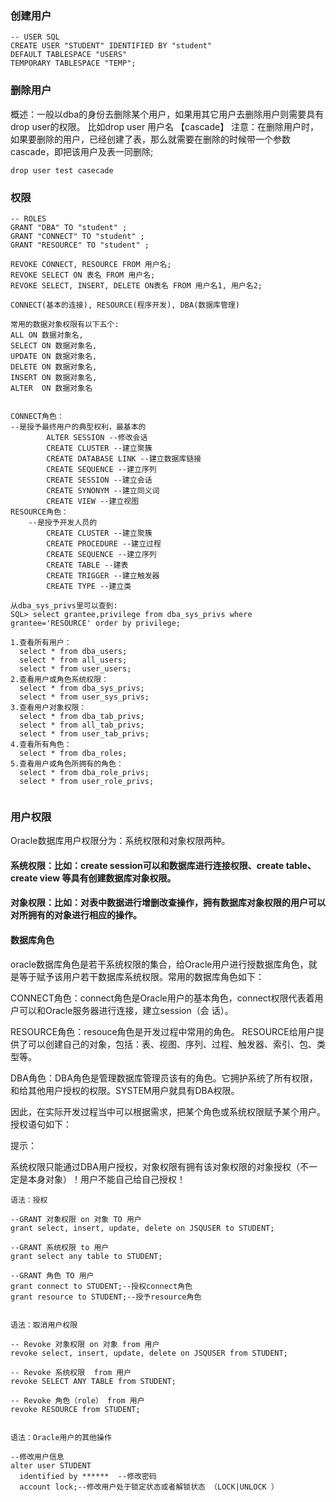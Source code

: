 ###  创建用户

```
-- USER SQL
CREATE USER "STUDENT" IDENTIFIED BY "student"  
DEFAULT TABLESPACE "USERS"
TEMPORARY TABLESPACE "TEMP";

```
### 删除用户
概述：一般以dba的身份去删除某个用户，如果用其它用户去删除用户则需要具有drop user的权限。
比如drop user 用户名 【cascade】
注意：在删除用户时，如果要删除的用户，已经创建了表，那么就需要在删除的时候带一个参数cascade，即把该用户及表一同删除;

```
drop user test casecade
```


### 权限

```
-- ROLES
GRANT "DBA" TO "student" ;
GRANT "CONNECT" TO "student" ;
GRANT "RESOURCE" TO "student" ;

REVOKE CONNECT, RESOURCE FROM 用户名;
REVOKE SELECT ON 表名 FROM 用户名;
REVOKE SELECT, INSERT, DELETE ON表名 FROM 用户名1, 用户名2;

```

```
CONNECT(基本的连接), RESOURCE(程序开发), DBA(数据库管理)

常用的数据对象权限有以下五个:
ALL ON 数据对象名,
SELECT ON 数据对象名,
UPDATE ON 数据对象名,
DELETE ON 数据对象名,
INSERT ON 数据对象名, 
ALTER  ON 数据对象名


CONNECT角色： 
--是授予最终用户的典型权利，最基本的
        ALTER SESSION --修改会话
        CREATE CLUSTER --建立聚簇
        CREATE DATABASE LINK --建立数据库链接
        CREATE SEQUENCE --建立序列
        CREATE SESSION --建立会话
        CREATE SYNONYM --建立同义词
        CREATE VIEW --建立视图
RESOURCE角色：
    --是授予开发人员的
        CREATE CLUSTER --建立聚簇
        CREATE PROCEDURE --建立过程
        CREATE SEQUENCE --建立序列
        CREATE TABLE --建表
        CREATE TRIGGER --建立触发器
        CREATE TYPE --建立类
        
从dba_sys_privs里可以查到:
SQL> select grantee,privilege from dba_sys_privs where grantee='RESOURCE' order by privilege;
```



```
1.查看所有用户：
  select * from dba_users;
  select * from all_users;
  select * from user_users;
2.查看用户或角色系统权限：
  select * from dba_sys_privs;
  select * from user_sys_privs;
3.查看用户对象权限：
  select * from dba_tab_privs;
  select * from all_tab_privs;
  select * from user_tab_privs;
4.查看所有角色：
  select * from dba_roles;
5.查看用户或角色所拥有的角色：
  select * from dba_role_privs;
  select * from user_role_privs;
  
  ```
  
  
  ### 用户权限
  Oracle数据库用户权限分为：系统权限和对象权限两种。
  
  #### 系统权限：比如：create session可以和数据库进行连接权限、create table、create view 等具有创建数据库对象权限。
  
  #### 对象权限：比如：对表中数据进行增删改查操作，拥有数据库对象权限的用户可以对所拥有的对象进行相应的操作。
  
 ####  数据库角色
  oracle数据库角色是若干系统权限的集合，给Oracle用户进行授数据库角色，就是等于赋予该用户若干数据库系统权限。常用的数据库角色如下：
  
  CONNECT角色：connect角色是Oracle用户的基本角色，connect权限代表着用户可以和Oracle服务器进行连接，建立session（会 话）。
  
  RESOURCE角色：resouce角色是开发过程中常用的角色。 RESOURCE给用户提供了可以创建自己的对象，包括：表、视图、序列、过程、触发器、索引、包、类型等。
  
  DBA角色：DBA角色是管理数据库管理员该有的角色。它拥护系统了所有权限，和给其他用户授权的权限。SYSTEM用户就具有DBA权限。
  
  因此，在实际开发过程当中可以根据需求，把某个角色或系统权限赋予某个用户。授权语句如下：
  
  
  
  提示：
   
  系统权限只能通过DBA用户授权，对象权限有拥有该对象权限的对象授权（不一定是本身对象）！用户不能自己给自己授权！
  
  ```
  语法：授权
  
  --GRANT 对象权限 on 对象 TO 用户    
  grant select, insert, update, delete on JSQUSER to STUDENT;
   
  --GRANT 系统权限 to 用户
  grant select any table to STUDENT;
   
  --GRANT 角色 TO 用户
  grant connect to STUDENT;--授权connect角色
  grant resource to STUDENT;--授予resource角色
  
  
  语法：取消用户权限
  
  -- Revoke 对象权限 on 对象 from 用户 
  revoke select, insert, update, delete on JSQUSER from STUDENT;
   
  -- Revoke 系统权限  from 用户
  revoke SELECT ANY TABLE from STUDENT;
   
  -- Revoke 角色（role） from 用户
  revoke RESOURCE from STUDENT;
  
  
  语法：Oracle用户的其他操作
  
  --修改用户信息
  alter user STUDENT
    identified by ******  --修改密码
    account lock;--修改用户处于锁定状态或者解锁状态 （LOCK|UNLOCK ）
	
```